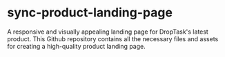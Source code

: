 # sync-product-landing-page
A responsive and visually appealing landing page for DropTask's latest product. This Github repository contains all the necessary files and assets for creating a high-quality product landing page. 
